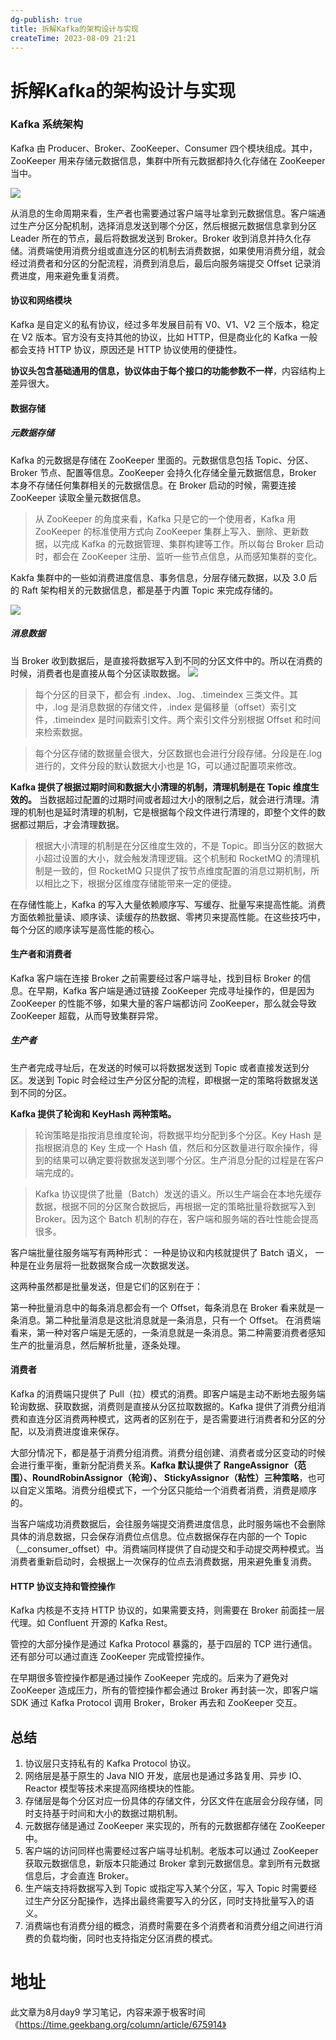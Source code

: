```yaml
---
dg-publish: true
title: 拆解Kafka的架构设计与实现
createTime: 2023-08-09 21:21  
---
```


# 拆解Kafka的架构设计与实现

### Kafka 系统架构

Kafka 由 Producer、Broker、ZooKeeper、Consumer 四个模块组成。其中，ZooKeeper 用来存储元数据信息，集群中所有元数据都持久化存储在 ZooKeeper 当中。

![](https://static001.geekbang.org/resource/image/39/5a/39d54678ca944b19d2470521dfbec15a.jpg?wh=10666x5048)

从消息的生命周期来看，生产者也需要通过客户端寻址拿到元数据信息。客户端通过生产分区分配机制，选择消息发送到哪个分区，然后根据元数据信息拿到分区 Leader 所在的节点，最后将数据发送到 Broker。Broker 收到消息并持久化存储。消费端使用消费分组或直连分区的机制去消费数据，如果使用消费分组，就会经过消费者和分区的分配流程，消费到消息后，最后向服务端提交 Offset 记录消费进度，用来避免重复消费。

#### 协议和网络模块

Kafka 是自定义的私有协议，经过多年发展目前有 V0、V1、V2 三个版本，稳定在 V2 版本。官方没有支持其他的协议，比如 HTTP，但是商业化的 Kafka 一般都会支持 HTTP 协议，原因还是 HTTP 协议使用的便捷性。

**协议头包含基础通用的信息，协议体由于每个接口的功能参数不一样**，内容结构上差异很大。

#### 数据存储

##### 元数据存储

Kafka 的元数据是存储在 ZooKeeper 里面的。元数据信息包括 Topic、分区、Broker 节点、配置等信息。ZooKeeper 会持久化存储全量元数据信息，Broker 本身不存储任何集群相关的元数据信息。在 Broker 启动的时候，需要连接 ZooKeeper 读取全量元数据信息。

>从 ZooKeeper 的角度来看，Kafka 只是它的一个使用者，Kafka 用 ZooKeeper 的标准使用方式向 ZooKeeper 集群上写入、删除、更新数据，以完成 Kafka 的元数据管理、集群构建等工作。所以每台 Broker 启动时，都会在 ZooKeeper 注册、监听一些节点信息，从而感知集群的变化。

Kakfa 集群中的一些如消费进度信息、事务信息，分层存储元数据，以及 3.0 后的 Raft 架构相关的元数据信息，都是基于内置 Topic 来完成存储的。

![](https://static001.geekbang.org/resource/image/62/46/6260ced9bbb35d3c9fc9185314df2d46.jpg?wh=10666x3829)

##### 消息数据
当 Broker 收到数据后，是直接将数据写入到不同的分区文件中的。所以在消费的时候，消费者也是直接从每个分区读取数据。
![](https://static001.geekbang.org/resource/image/ff/82/ffd5d608f6ffc0a2f506d098ba7f7782.jpg?wh=10666x3689)

>每个分区的目录下，都会有 .index、.log、.timeindex 三类文件。其中，.log 是消息数据的存储文件，.index 是偏移量（offset）索引文件，.timeindex 是时间戳索引文件。两个索引文件分别根据 Offset 和时间来检索数据。

>每个分区存储的数据量会很大，分区数据也会进行分段存储。分段是在.log 进行的，文件分段的默认数据大小也是 1G，可以通过配置项来修改。


**Kafka 提供了根据过期时间和数据大小清理的机制，清理机制是在 Topic 维度生效的。** 当数据超过配置的过期时间或者超过大小的限制之后，就会进行清理。清理的机制也是延时清理的机制，它是根据每个段文件进行清理的，即整个文件的数据都过期后，才会清理数据。

 > 根据大小清理的机制是在分区维度生效的，不是 Topic。即当分区的数据大小超过设置的大小，就会触发清理逻辑。这个机制和 RocketMQ 的清理机制是一致的，但 RocketMQ 只提供了按节点维度配置的消息过期机制，所以相比之下，根据分区维度存储能带来一定的便捷。

在存储性能上，Kafka 的写入大量依赖顺序写、写缓存、批量写来提高性能。消费方面依赖批量读、顺序读、读缓存的热数据、零拷贝来提高性能。在这些技巧中，每个分区的顺序读写是高性能的核心。

#### 生产者和消费者

Kafka 客户端在连接 Broker 之前需要经过客户端寻址，找到目标 Broker 的信息。在早期，Kafka 客户端是通过链接 ZooKeeper 完成寻址操作的，但是因为 ZooKeeper 的性能不够，如果大量的客户端都访问 ZooKeeper，那么就会导致 ZooKeeper 超载，从而导致集群异常。

##### 生产者

生产者完成寻址后，在发送的时候可以将数据发送到 Topic 或者直接发送到分区。发送到 Topic 时会经过生产分区分配的流程，即根据一定的策略将数据发送到不同的分区。

**Kafka 提供了轮询和 KeyHash 两种策略。**
>轮询策略是指按消息维度轮询，将数据平均分配到多个分区。Key Hash 是指根据消息的 Key 生成一个 Hash 值，然后和分区数量进行取余操作，得到的结果可以确定要将数据发送到哪个分区。生产消息分配的过程是在客户端完成的。

>Kafka 协议提供了批量（Batch）发送的语义。所以生产端会在本地先缓存数据，根据不同的分区聚合数据后，再根据一定的策略批量将数据写入到 Broker。因为这个 Batch 机制的存在，客户端和服务端的吞吐性能会提高很多。

客户端批量往服务端写有两种形式：
一种是协议和内核就提供了 Batch 语义，
一种是在业务层将一批数据聚合成一次数据发送。

这两种虽然都是批量发送，但是它们的区别在于：

第一种批量消息中的每条消息都会有一个 Offset，每条消息在 Broker 看来就是一条消息。第二种批量消息是这批消息就是一条消息，只有一个 Offset。
在消费端看来，第一种对客户端是无感的，一条消息就是一条消息。第二种需要消费者感知生产的批量消息，然后解析批量，逐条处理。

#### 消费者

Kafka 的消费端只提供了 Pull（拉）模式的消费。即客户端是主动不断地去服务端轮询数据、获取数据，消费则是直接从分区拉取数据的。Kafka 提供了消费分组消费和直连分区消费两种模式，这两者的区别在于，是否需要进行消费者和分区的分配，以及消费进度谁来保存。

大部分情况下，都是基于消费分组消费。消费分组创建、消费者或分区变动的时候会进行重平衡，重新分配消费关系。**Kafka 默认提供了 RangeAssignor（范围）、RoundRobinAssignor（轮询）、 StickyAssignor（粘性）三种策略**，也可以自定义策略。消费分组模式下，一个分区只能给一个消费者消费，消费是顺序的。

当客户端成功消费数据后，会往服务端提交消费进度信息，此时服务端也不会删除具体的消息数据，只会保存消费位点信息。位点数据保存在内部的一个 Topic（\_\_consumer_offset）中。消费端同样提供了自动提交和手动提交两种模式。当消费者重新启动时，会根据上一次保存的位点去消费数据，用来避免重复消费。


#### HTTP 协议支持和管控操作

Kafka 内核是不支持 HTTP 协议的，如果需要支持，则需要在 Broker 前面挂一层代理。如 Confluent 开源的 Kafka Rest。

管控的大部分操作是通过 Kafka Protocol 暴露的，基于四层的 TCP 进行通信。还有部分可以通过直连 ZooKeeper 完成管控操作。

在早期很多管控操作都是通过操作 ZooKeeper 完成的。后来为了避免对 ZooKeeper 造成压力，所有的管控操作都会通过 Broker 再封装一次，即客户端 SDK 通过 Kafka Protocol 调用 Broker，Broker 再去和 ZooKeeper 交互。


## 总结

1. 协议层只支持私有的 Kafka Protocol 协议。
2. 网络层是基于原生的 Java NIO 开发，底层也是通过多路复用、异步 IO、Reactor 模型等技术来提高网络模块的性能。
3. 存储层是每个分区对应一份具体的存储文件，分区文件在底层会分段存储，同时支持基于时间和大小的数据过期机制。
4. 元数据存储是通过 ZooKeeper 来实现的，所有的元数据都存储在 ZooKeeper 中。
5. 客户端的访问同样也需要经过客户端寻址机制。老版本可以通过 ZooKeeper 获取元数据信息，新版本只能通过 Broker 拿到元数据信息。拿到所有元数据信息后，才会直连 Broker。
6. 生产端支持将数据写入到 Topic 或指定写入某个分区，写入 Topic 时需要经过生产分区分配操作，选择出最终需要写入的分区，同时支持批量写入的语义。
7. 消费端也有消费分组的概念，消费时需要在多个消费者和消费分组之间进行消费的负载均衡，同时也支持指定分区消费的模式。
# 地址

此文章为8月day9 学习笔记，内容来源于极客时间《https://time.geekbang.org/column/article/675914》